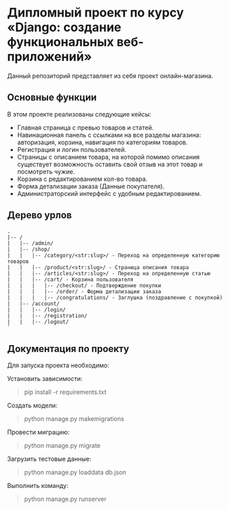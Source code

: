 # Дипломный проект по курсу «Django: создание функциональных веб-приложений»

Данный репозиторий представляет из себя проект онлайн-магазина.

## Основные функции

В этом проекте реализованы следующие кейсы:
* Главная страница с превью товаров и статей.
* Навинационная панель с ссылками на все разделы магазина: авторизация, корзина, навигация по категориям товаров.
* Регистрация и логин пользователей.
* Страницы с описанием товара, на которой помимо описания существует возможность оставить свой отзыв на этот товар и посмотреть чужие.
* Корзина с редактированием кол-во товара.
* Форма детализации заказа (Данные покупателя).
* Администраторский интерфейс с удобным редактированием. 

## Дерево урлов 
    .
    |-- /
    |   |-- /admin/
    |   |-- /shop/
    |   |   |-- /category/<str:slug>/ - Переход на определенную категорию товаров
    |   |   |-- /product/<str:slug>/ - Страница описания товара
    |   |   |-- /articles/<str:slug>/ - Переход на определенную статью
    |   |   |-- /cart/ - Корзина пользователя
    |   |   |   |-- /checkout/ - Подтверждение покупки
    |   |   |   |-- /order/ - Форма детализации заказа
    |   |   |   |-- /congratulations/ - Заглушка (поздравление с покупкой)
    |   |-- /account/
    |   |   |-- /login/
    |   |   |-- /registration/
    |   |   |-- /logout/
    `

## Документация по проекту

Для запуска проекта необходимо:

Установить зависимости:
> pip install -r requirements.txt

Создать модели:
> python manage.py makemigrations

Провести миграцию:
> python manage.py migrate

Загрузить тестовые данные:
> python manage.py loaddata db.json

Выполнить команду:
> python manage.py runserver
